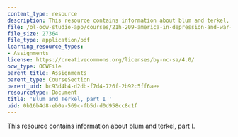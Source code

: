 ```yaml
---
content_type: resource
description: This resource contains information about blum and terkel, part I.
file: /ol-ocw-studio-app/courses/21h-209-america-in-depression-and-war-spring-2012/0b16b4d8eb0a569cfb5dd0d958cc8c1f_MIT21H_209S12_terkel1.pdf
file_size: 27364
file_type: application/pdf
learning_resource_types:
- Assignments
license: https://creativecommons.org/licenses/by-nc-sa/4.0/
ocw_type: OCWFile
parent_title: Assignments
parent_type: CourseSection
parent_uid: bc93d4b4-d2db-f7d4-726f-2b92c5ff6aee
resourcetype: Document
title: 'Blum and Terkel, part I '
uid: 0b16b4d8-eb0a-569c-fb5d-d0d958cc8c1f
---
```

This resource contains information about blum and terkel, part I.